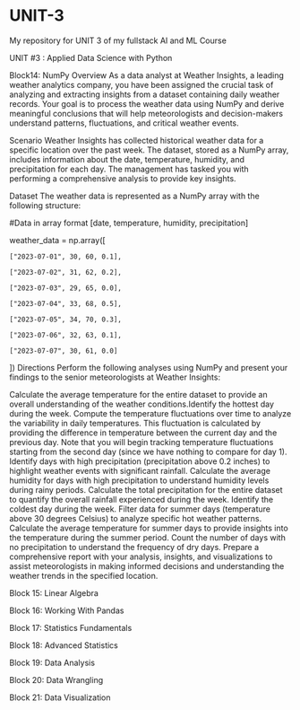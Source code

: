 # UNIT-3

My repository for UNIT 3 of my fullstack AI and ML Course

UNIT #3 : Applied Data Science with Python

Block14: NumPy
Overview
As a data analyst at Weather Insights, a leading weather analytics company, you have been assigned the crucial task of analyzing and extracting insights from a dataset containing daily weather records. Your goal is to process the weather data using NumPy and derive meaningful conclusions that will help meteorologists and decision-makers understand patterns, fluctuations, and critical weather events. 

Scenario
Weather Insights has collected historical weather data for a specific location over the past week. The dataset, stored as a NumPy array, includes information about the date, temperature, humidity, and precipitation for each day. The management has tasked you with performing a comprehensive analysis to provide key insights. 

Dataset
The weather data is represented as a NumPy array with the following structure: 

#Data in array format [date, temperature, humidity, precipitation] 

weather_data = np.array([ 

    ["2023-07-01", 30, 60, 0.1], 

    ["2023-07-02", 31, 62, 0.2], 

    ["2023-07-03", 29, 65, 0.0], 

    ["2023-07-04", 33, 68, 0.5], 

    ["2023-07-05", 34, 70, 0.3], 

    ["2023-07-06", 32, 63, 0.1], 

    ["2023-07-07", 30, 61, 0.0] 

 ]) 
Directions
Perform the following analyses using NumPy and present your findings to the senior meteorologists at Weather Insights: 

Calculate the average temperature for the entire dataset to provide an overall understanding of the weather conditions.Identify the hottest day during the week. Compute the temperature fluctuations over time to analyze the variability in daily temperatures. This fluctuation is calculated by providing the difference in temperature between the current day and the previous day. Note that you will begin tracking temperature fluctuations starting from the second day (since we have nothing to compare for day 1).
Identify days with high precipitation (precipitation above 0.2 inches) to highlight weather events with significant rainfall. 
Calculate the average humidity for days with high precipitation to understand humidity levels during rainy periods. 
Calculate the total precipitation for the entire dataset to quantify the overall rainfall experienced during the week. 
Identify the coldest day during the week. 
Filter data for summer days (temperature above 30 degrees Celsius) to analyze specific hot weather patterns. 
Calculate the average temperature for summer days to provide insights into the temperature during the summer period. 
Count the number of days with no precipitation to understand the frequency of dry days. 
Prepare a comprehensive report with your analysis, insights, and visualizations to assist meteorologists in making informed decisions and understanding the weather trends in the specified location.


Block 15: Linear Algebra

Block 16: Working With Pandas

Block 17: Statistics Fundamentals

Block 18: Advanced Statistics

Block 19: Data Analysis

Block 20: Data Wrangling

Block 21: Data Visualization
